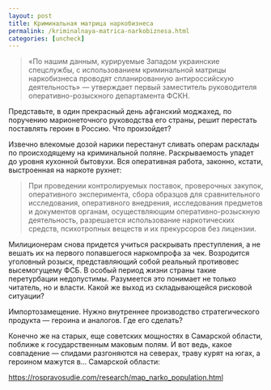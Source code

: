 ```yaml
---
layout: post
title: Криминальная матрица наркобизнеса
permalink: /kriminalnaya-matrica-narkobiznesa.html
categories: [uncheck]
---
```


<blockquote>
    «По нашим данным, курируемые Западом украинские спецслужбы, с использованием криминальной матрицы наркобизнеса проводят спланированную антироссийскую деятельность» — утверждает первый заместитель руководителя оперативно-розыскного департамента ФСКН.
</blockquote>

Представьте, в один прекрасный день афганский моджахед, по поручению марионеточного руководства его страны, решит перестать поставлять героин в Россию. Что произойдет?

Извечно влекомые дозой нарики перестанут сливать операм расклады по происходящему на криминальной поляне. Раскрываемость упадет до уровня кухонной бытовухи. Вся оперативная работа, законно, кстати, выстроенная на наркоте рухнет:

<blockquote>
При проведении контролируемых поставок, проверочных закупок, оперативного эксперимента, сбора образцов для сравнительного исследования, оперативного внедрения, исследования предметов и документов органам, осуществляющим оперативно-розыскную деятельность, разрешается использование наркотических средств, психотропных веществ и их прекурсоров без лицензии.
</blockquote>


Милиционерам снова придется учиться раскрывать преступления, а не вешать их на первого попавшегося наркомпрофа за чек. Возродится уголовный розыск, представляющий собой реальный противовес высемогущему ФСБ. В особый период жизни страны такие перетурбации недопустимы. Разумеется это понимает не только читатель, но и власти. Какой же выход из складывающейся рисковой ситуации?

Импортозамещение. Нужно внутреннее производство стратегического продукта — героина и аналогов. Где его сделать?

Конечно же на старых, еще советских мощностях в Самарской области, поближе к государственным маковым полям. И вот ведь, какое совпадение — спидами разгоняются на северах, траву курят на югах, а героином мажутся в… Самарской области:

https://rospravosudie.com/research/map_narko_population.html
